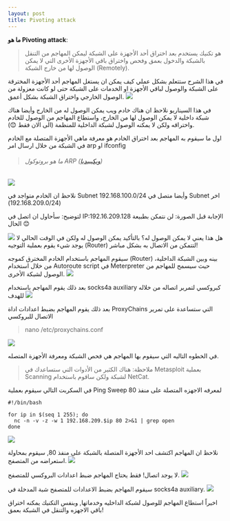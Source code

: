 ```yaml
---
layout: post
title: Pivoting attack
---
```

**ما هو Pivoting attack**:
> هو تكنيك يستخدم بعد اختراق أحد الأجهزة على الشبكة ليمكن المهاجم من التنقل بالشبكة والدخول بعمق وفحص واختراق باقي الأجهزة الأخرى التي لا يمكن الوصول لها من خارج الشبكة (Remotely).

في هذا الشرح ستتعلم بشكل عملي كيف يمكن ان يستغل المهاجم أحد الأجهزة المخترقة على الشبكة والوصول لباقي الأجهزة او الخدمات على الشبكة حتى لو كانت معزولة من الوصول الخارجي واختراق الشبكة بشكل أعمق.
![](https://raw.githubusercontent.com/0xAbdullah/0xAbdullah.github.io/master/MyFiles/PiovtingAttck/0-%20diagram.png)

في هذا السيناريو نلاحظ ان هناك خادم ويب يمكن الوصول له من الخارج وأيضا هناك شبكة داخلية لا يمكن الوصول لها من الخارج، واستطاع المهاجم من الوصول للخادم واختراقه ولكن لا يمكنه الوصول لشبكة الداخلية للمنظمة (الى الان فقط 😊).

اول ما سيقوم به المهاجم بعد اختراق الخادم هو معرفة ماهي الأجهزة المتصلة مع الخادم في الشبكة من خلال ارسال امر arp او ifconfig
>###### ما هو بروتوكول ARP ([ويكيبيديا](https://ar.wikipedia.org/wiki/%D8%A8%D8%B1%D9%88%D8%AA%D9%88%D9%83%D9%88%D9%84_%D8%AD%D9%84_%D8%A7%D9%84%D8%B9%D9%86%D8%A7%D9%88%D9%8A%D9%86 "ويكيبيديا"))

![](https://raw.githubusercontent.com/0xAbdullah/0xAbdullah.github.io/master/MyFiles/PiovtingAttck/1-%20ARP.PNG)

نلاحظ ان الخادم متواجد في Subnet 192.168.100.0/24 وأيضا متصل في Subnet اخر (192.168.209.0/24)

لتوضيح: سأحاول ان اتصل في IP:192.16.209.128 الإجابة قبل الصورة: لن نتمكن بطبيعة الحال 😊

![](https://raw.githubusercontent.com/0xAbdullah/0xAbdullah.github.io/master/MyFiles/PiovtingAttck/3-%20ping%20other%20subnet.PNG)
هل هذا يعني لا يمكن الوصول له؟ بالتأكيد يمكن الوصول له ولكن في الوقت الحالي لا يوجد شيء يقوم بعملية التوجيه (Router) لتتمكن من الاتصال به بشكل مباشر!

سيقوم المهاجم باستخدام الخادم المخترق كموجه (Router) بينه وبين الشبكة الداخلية، من خلال استخدام Autoroute script في Meterpreter حيث سيسمح للمهاجم من الوصول لشبكة الأخرى.
![](https://raw.githubusercontent.com/0xAbdullah/0xAbdullah.github.io/master/MyFiles/PiovtingAttck/4-%20autoroute.PNG)

بعد ذلك يقوم المهاجم باستخدام socks4a auxiliary كبروكسي لتمرير اتصاله من خلاله للهدف
![](https://raw.githubusercontent.com/0xAbdullah/0xAbdullah.github.io/master/MyFiles/PiovtingAttck/5-%20Proxy%20setting.png)

بعد ذلك يقوم المهاجم بضبط اعدادات اداة ProxyChains التي ستساعدة على تمرير الاتصال للبروكسي
> nano /etc/proxychains.conf

![](https://raw.githubusercontent.com/0xAbdullah/0xAbdullah.github.io/master/MyFiles/PiovtingAttck/6-%20ProxyCh.png)

في الخطوه التاليه التي سيقوم بها المهاجم هي فحص الشبكة ومعرفة الأجهزة المتصله.
> ملاحظة: هناك الكثير من الأدوات التي ستساعدك في Metasploit بعملية Scanning لشبكة ولكن ساقوم باستخدام NetCat.

في السكربت التالي سيقوم بعملية Ping Sweep لمعرفه الاجهزه المتصلة على منفذ 80

    #!/bin/bash
    
    for ip in $(seq 1 255); do
      nc -n -v -z -w 1 192.168.209.$ip 80 2>&1 | grep open
    done
    
![](https://raw.githubusercontent.com/0xAbdullah/0xAbdullah.github.io/master/MyFiles/PiovtingAttck/7-%20ping%20sweep.PNG)

نلاحظ ان المهاجم اكتشف احد الأجهزة المتصلة بالشبكة على منفذ 80, سيقوم بمحاولة استعراضه من المتصفح.
![](https://raw.githubusercontent.com/0xAbdullah/0xAbdullah.github.io/master/MyFiles/PiovtingAttck/8-%20ping%20and%20open%20website.PNG)

 لا يوجد اتصال! فقط يحتاج المهاجم ضبط اعدادات البروكسي للمتصفح.
 ![](https://raw.githubusercontent.com/0xAbdullah/0xAbdullah.github.io/master/MyFiles/PiovtingAttck/9-%20proxy%20seting.PNG)
 
 سيقوم المهاجم بضبط الاعدادات للمتصفح شبة المدخلة في socks4a auxiliary.
 ![](https://raw.githubusercontent.com/0xAbdullah/0xAbdullah.github.io/master/MyFiles/PiovtingAttck/10-%20finle%20result.PNG)
 
 اخيراً استطاع المهاجم للوصول لشبكة الداخليه وخدماتها, وبنفس التكنيك يمكنه اختراق باقي الاجهزه والتنقل في الشبكة بعمق!
